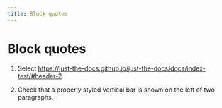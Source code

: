 ```yaml
---
title: Block quotes
---
```


# Block quotes

1.  Select <https://just-the-docs.github.io/just-the-docs/docs/index-test/#header-2>.

1.  Check that a properly styled vertical bar is shown on the left of two paragraphs.
